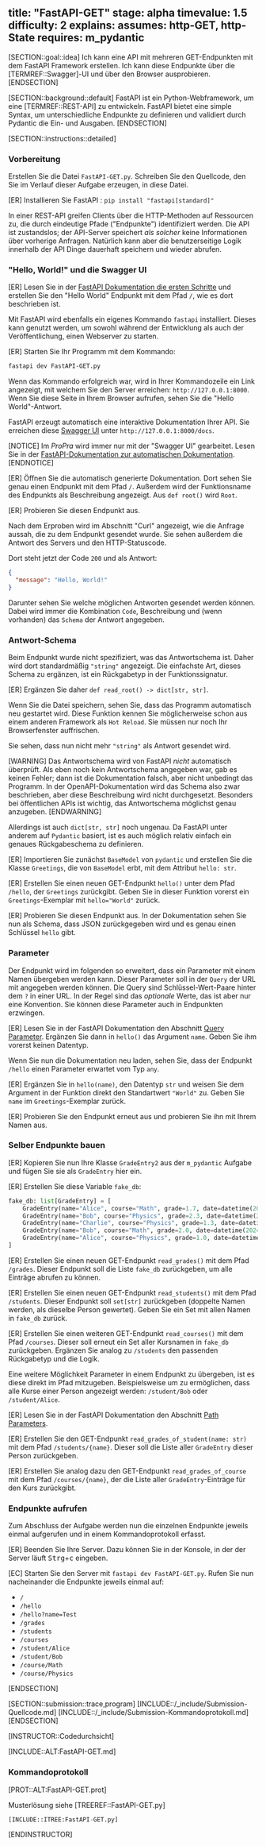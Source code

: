 title: "FastAPI-GET"
stage: alpha
timevalue: 1.5
difficulty: 2
explains:
assumes: http-GET, http-State
requires: m_pydantic
---

[SECTION::goal::idea]
Ich kann eine API mit mehreren GET-Endpunkten mit dem FastAPI Framework erstellen.
Ich kann diese Endpunkte über die [TERMREF::Swagger]-UI und über den Browser ausprobieren.
[ENDSECTION]


[SECTION::background::default]
FastAPI ist ein Python-Webframework, um eine [TERMREF::REST-API] zu entwickeln.
FastAPI bietet eine simple Syntax, um unterschiedliche Endpunkte zu definieren
und validiert durch Pydantic die Ein- und Ausgaben.
[ENDSECTION]


[SECTION::instructions::detailed]


### Vorbereitung

Erstellen Sie die Datei `FastAPI-GET.py`.
Schreiben Sie den Quellcode, den Sie im Verlauf dieser Aufgabe erzeugen, in diese Datei.

[ER] Installieren Sie FastAPI : `pip install "fastapi[standard]"`


In einer REST-API greifen Clients über die HTTP-Methoden auf Ressourcen zu,
die durch eindeutige Pfade ("Endpunkte") identifiziert werden.
Die API ist zustandslos; 
der API-Server speichert _als solcher_ keine Informationen über vorherige Anfragen.
Natürlich kann aber die benutzerseitige Logik innerhalb der API Dinge dauerhaft speichern
und wieder abrufen.

### "Hello, World!" und die Swagger UI

[ER] Lesen Sie in der
[FastAPI Dokumentation die ersten Schritte](https://fastapi.tiangolo.com/tutorial/first-steps/)
und erstellen Sie den "Hello World" Endpunkt mit dem Pfad `/`, wie es dort beschrieben ist.

Mit FastAPI wird ebenfalls ein eigenes Kommando `fastapi` installiert.
Dieses kann genutzt werden, um sowohl während der Entwicklung als auch der Veröffentlichung,
einen Webserver zu starten.

[ER] Starten Sie Ihr Programm mit dem Kommando:

```sh
fastapi dev FastAPI-GET.py
```

Wenn das Kommando erfolgreich war, wird in Ihrer Kommandozeile ein Link angezeigt,
mit welchem Sie den Server erreichen: `http://127.0.0.1:8000`.
Wenn Sie diese Seite in Ihrem Browser aufrufen, sehen Sie die "Hello World"-Antwort.

FastAPI erzeugt automatisch eine interaktive Dokumentation Ihrer API.
Sie erreichen diese
[Swagger UI](https://github.com/swagger-api/swagger-ui)
unter `http://127.0.0.1:8000/docs`.

[NOTICE]
Im _ProPra_ wird immer nur mit der "Swagger UI" gearbeitet.
Lesen Sie in der
[FastAPI-Dokumentation zur automatischen Dokumentation](https://fastapi.tiangolo.com/features/#automatic-docs).
[ENDNOTICE]

[ER] Öffnen Sie die automatisch generierte Dokumentation.
Dort sehen Sie genau einen Endpunkt mit dem Pfad `/`.
Außerdem wird der Funktionsname des Endpunkts als Beschreibung angezeigt.
Aus `def root()` wird `Root`.

[ER] Probieren Sie diesen Endpunkt aus.

Nach dem Erproben wird im Abschnitt "Curl" angezeigt, wie die Anfrage aussah,
die zu dem Endpunkt gesendet wurde.
Sie sehen außerdem die Antwort des Servers und den HTTP-Statuscode.

Dort steht jetzt der Code `200` und als Antwort:

```json
{
  "message": "Hello, World!"
}
```

Darunter sehen Sie welche möglichen Antworten gesendet werden können.
Dabei wird immer die Kombination `Code`, Beschreibung und (wenn vorhanden) das
`Schema` der Antwort angegeben.


### Antwort-Schema

Beim Endpunkt wurde nicht spezifiziert, was das Antwortschema ist.
Daher wird dort standardmäßig `"string"` angezeigt.
Die einfachste Art, dieses Schema zu ergänzen, ist ein Rückgabetyp in der Funktionssignatur.

[ER] Ergänzen Sie daher `def read_root() -> dict[str, str]`.

Wenn Sie die Datei speichern, sehen Sie, dass das Programm automatisch neu gestartet wird.
Diese Funktion kennen Sie möglicherweise schon aus einem anderen Framework als `Hot Reload`.
Sie müssen nur noch Ihr Browserfenster auffrischen.

Sie sehen, dass nun nicht mehr `"string"` als Antwort gesendet wird.

[WARNING]
Das Antwortschema wird von FastAPI _nicht_ automatisch überprüft.
Als eben noch kein Antwortschema angegeben war, gab es keinen Fehler;
dann ist die Dokumentation falsch, aber nicht unbedingt das Programm.
In der OpenAPI-Dokumentation wird das Schema also zwar beschrieben, aber diese Beschreibung
wird nicht durchgesetzt.
Besonders bei öffentlichen APIs ist wichtig, das Antwortschema möglichst genau anzugeben.
[ENDWARNING]

Allerdings ist auch `dict[str, str]` noch ungenau.
Da FastAPI unter anderem auf `Pydantic` basiert, ist es auch möglich relativ einfach
ein genaues Rückgabeschema zu definieren.

[ER] Importieren Sie zunächst `BaseModel` von `pydantic` und erstellen Sie
die Klasse `Greetings`, die von `BaseModel` erbt, mit dem Attribut `hello: str`.

[ER] Erstellen Sie einen neuen GET-Endpunkt `hello()` unter dem Pfad `/hello`,
der `Greetings` zurückgibt.
Geben Sie in dieser Funktion vorerst ein `Greetings`-Exemplar mit `hello="World"` zurück.

[ER] Probieren Sie diesen Endpunkt aus.
In der Dokumentation sehen Sie nun als Schema, dass JSON zurückgegeben wird
und es genau einen Schlüssel `hello` gibt.


### Parameter

Der Endpunkt wird im folgenden so erweitert, dass ein Parameter mit einem Namen
übergeben werden kann.
Dieser Parameter soll in der `Query` der URL mit angegeben werden können.
Die Query sind Schlüssel-Wert-Paare hinter dem `?` in einer URL.
In der Regel sind das _optionale_ Werte, das ist aber nur eine Konvention.
Sie können diese Parameter auch in Endpunkten erzwingen.

[ER] Lesen Sie in der FastAPI Dokumentation den Abschnitt
[Query Parameter](https://fastapi.tiangolo.com/tutorial/query-params/).
Ergänzen Sie dann in `hello()` das Argument `name`.
Geben Sie ihm vorerst keinen Datentyp.

Wenn Sie nun die Dokumentation neu laden, sehen Sie, dass der Endpunkt `/hello`
einen Parameter erwartet vom Typ `any`.

[ER] Ergänzen Sie in `hello(name)`, den Datentyp `str` und weisen Sie
dem Argument in der Funktion direkt den Standartwert `"World"` zu.
Geben Sie `name` im `Greetings`-Exemplar zurück.

[ER] Probieren Sie den Endpunkt erneut aus und probieren Sie ihn mit Ihrem Namen aus.


### Selber Endpunkte bauen

[ER] Kopieren Sie nun Ihre Klasse `GradeEntry2` aus der `m_pydantic` Aufgabe und
fügen Sie sie als `GradeEntry` hier ein.

[ER] Erstellen Sie diese Variable `fake_db`:

```py
fake_db: list[GradeEntry] = [
    GradeEntry(name="Alice", course="Math", grade=1.7, date=datetime(2024, 4, 10)),
    GradeEntry(name="Bob", course="Physics", grade=2.3, date=datetime(2024, 4, 12)),
    GradeEntry(name="Charlie", course="Physics", grade=1.3, date=datetime(2024, 4, 15)),
    GradeEntry(name="Bob", course="Math", grade=2.0, date=datetime(2024, 4, 18)),
    GradeEntry(name="Alice", course="Physics", grade=1.0, date=datetime(2024, 4, 20)),
]
```

[ER] Erstellen Sie einen neuen GET-Endpunkt `read_grades()` mit dem Pfad `/grades`.
Dieser Endpunkt soll die Liste `fake_db` zurückgeben, um alle Einträge abrufen zu können.

[ER] Erstellen Sie einen neuen GET-Endpunkt `read_students()` mit dem Pfad `/students`.
Dieser Endpunkt soll `set[str]` zurückgeben (doppelte Namen werden, als dieselbe
Person gewertet).
Geben Sie ein Set mit allen Namen in `fake_db` zurück.

[ER] Erstellen Sie einen weiteren GET-Endpunkt `read_courses()` mit dem Pfad `/courses`.
Dieser soll erneut ein Set aller Kursnamen in `fake_db` zurückgeben.
Ergänzen Sie analog zu `/students` den passenden Rückgabetyp und die Logik.

Eine weitere Möglichkeit Parameter in einem Endpunkt zu übergeben, ist es diese direkt
im Pfad mitzugeben.
Beispielsweise um zu ermöglichen, dass alle Kurse einer Person angezeigt werden:
`/student/Bob` oder `/student/Alice`.

[ER] Lesen Sie in der FastAPI Dokumentation den Abschnitt
[Path Parameters](https://fastapi.tiangolo.com/tutorial/path-params/).

[ER] Erstellen Sie den GET-Endpunkt `read_grades_of_student(name: str)` mit dem
Pfad `/students/{name}`.
Dieser soll die Liste aller `GradeEntry` dieser Person zurückgeben.

[ER] Erstellen Sie analog dazu den GET-Endpunkt `read_grades_of_course` mit dem
Pfad `/courses/{name}`, der die Liste aller `GradeEntry`-Einträge für den Kurs zurückgibt.


### Endpunkte aufrufen

Zum Abschluss der Aufgabe werden nun die einzelnen Endpunkte jeweils einmal
aufgerufen und in einem Kommandoprotokoll erfasst.

[ER] Beenden Sie Ihre Server. Dazu können Sie in der Konsole, in der der Server
läuft <kbd>Strg</kbd>+<kbd>c</kbd> eingeben.

[EC] Starten Sie den Server mit `fastapi dev FastAPI-GET.py`.
Rufen Sie nun nacheinander die Endpunkte jeweils einmal auf:

- `/`
- `/hello`
- `/hello?name=Test`
- `/grades`
- `/students`
- `/courses`
- `/student/Alice`
- `/student/Bob`
- `/course/Math`
- `/course/Physics`

[ENDSECTION]


[SECTION::submission::trace,program]
[INCLUDE::/_include/Submission-Quellcode.md]
[INCLUDE::/_include/Submission-Kommandoprotokoll.md]
[ENDSECTION]

[INSTRUCTOR::Codedurchsicht]

[INCLUDE::ALT:FastAPI-GET.md]

### Kommandoprotokoll
[PROT::ALT:FastAPI-GET.prot]

Musterlösung siehe [TREEREF::FastAPI-GET.py]

```py
[INCLUDE::ITREE:FastAPI-GET.py]
```
[ENDINSTRUCTOR]
